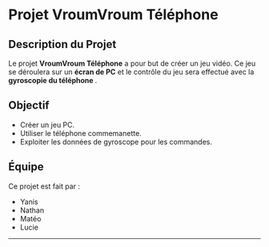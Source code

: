 <!DOCTYPE html>
<html lang="fr">
<head>
    <meta charset="UTF-8">
</head>
<body>
    <h1>Projet VroumVroum Téléphone</h1>
    <h2>Description du Projet</h2>
    <p>Le projet <strong>VroumVroum Téléphone</strong> a pour but de créer un jeu vidéo. Ce jeu se déroulera sur un <strong>écran de PC</strong> et le contrôle du jeu sera effectué avec la <strong>gyroscopie du téléphone </strong>.</p>
    <h2>Objectif</h2>
    <ul>
        <li>Créer un jeu PC.</li>
        <li>Utiliser le téléphone commemanette.</li>
        <li>Exploiter les données de gyroscope pour les commandes.</li>
    </ul>
    <h2>Équipe</h2>
    <p>Ce projet est fait par :</p>
    <ul>
        <li>Yanis</li>
        <li>Nathan</li>
        <li>Matéo</li>
        <li>Lucie</li>
    </ul>
    <hr>
</body>
</html>
